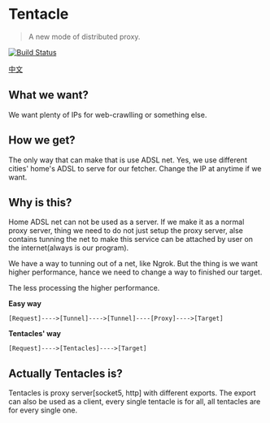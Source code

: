 # Tentacle

> A new mode of distributed proxy.

[![Build Status](https://travis-ci.org/jiusanzhou/tentacle.svg)](https://travis-ci.org/jiusanzhou/tentacle)

[中文](docs/README_ZH.md)

## What we want?

We want plenty of IPs for web-crawlling or something else.

## How we get?

The only way that can make that is use ADSL net.
Yes, we use different cities' home's ADSL to serve for our fetcher.
Change the IP at anytime if we want.

## Why is this?

Home ADSL net can not be used as a server.
If we make it as a normal proxy server,
thing we need to do not just setup the proxy server,
alse contains tunning the net to make this service can be attached
by user on the internet(always is our program).

We have a way to tunning out of a net, like Ngrok.
But the thing is we want higher performance,
hance we need to change a way to finished our target.

The less processing the higher performance.

**Easy way**

```
[Request]---->[Tunnel]---->[Tunnel]----[Proxy]---->[Target]
```

**Tentacles' way**

```
[Request]---->[Tentacles]---->[Target]
```

## Actually Tentacles is?

Tentacles is proxy server[socket5, http] with different exports.
The export can also be used as a client, every single tentacle is for all, all tentacles are for every single one.